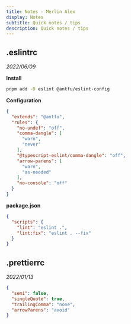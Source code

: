 ```yaml
---
title: Notes - Merlin Alex
display: Notes
subtitle: Quick notes / tips
description: Quick notes / tips
---
```


<article>

## .eslintrc

_2022/06/09_

**Install**
```bash
pnpm add -D eslint @antfu/eslint-config
```
**Configuration**
```json
{
  "extends": "@antfu",
  "rules": {
    "no-undef": "off",
    "comma-dangle": [
      "warn",
      "never"
    ],
    "@typescript-eslint/comma-dangle": "off",
    "arrow-parens": [
      "warn",
      "as-needed"
    ],
    "no-console": "off"
  }
}
```

**package.json**

```json
{
  "scripts": {
    "lint": "eslint .",
    "lint:fix": "eslint . --fix"
  }
}
```

## .prettierrc

_2022/01/13_

```json
{
  "semi": false,
  "singleQuote": true,
  "trailingComma": "none",
  "arrowParens": "avoid"
}
```

</article>
